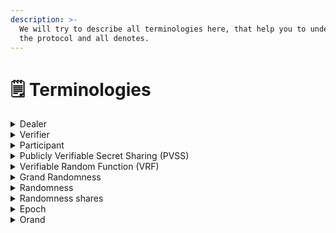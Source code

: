 ```yaml
---
description: >-
  We will try to describe all terminologies here, that help you to understand
  the protocol and all denotes.
---
```


# 🗒 Terminologies

<details>

<summary>Dealer</summary>

Who's generate randomness and contribute their randomness to construct the grand randomness.

</details>

<details>

<summary>Verifier</summary>

Who's observe the process and verify distributed shares from the randomness. They can receive reward by committing dishonest dealer/verifier.

</details>

<details>

<summary>Participant</summary>

Who's participate in Orochi đRNG protocol they played two roles **Dealer** and **Verifier**

</details>

<details>

<summary>Publicly Verifiable Secret Sharing (PVSS)</summary>

A mechanism to split secret into share and allows any one to verify the encrypted shares of a secret without reveal the secret.

</details>

<details>

<summary>Verifiable Random Function (VRF)</summary>

Generating a randomness for a corresponding key-pair, the generated value is verifiable

</details>

<details>

<summary>Grand Randomness</summary>

The value which was constructed by combine all randomnesses.

</details>

<details>

<summary>Randomness</summary>

Orochi đRNG will use VRF to draw the randomness, this process is necessary to prevent participants to contribute low entropy randomness and detect dishonest participant.

</details>

<details>

<summary>Randomness shares</summary>

Orochi đRNG will use PVSS to split the randomness into shares. At the genesis of each epoch no one know enough share to reconstruct Grand Randomness till the end of epoch.

</details>

<details>

<summary>Epoch</summary>

The duration that's necessary to generate a **Grand Randomness**

</details>

<details>

<summary>Orand</summary>

This is a brand of Orochi Decentralized Random Number Generator.

</details>
